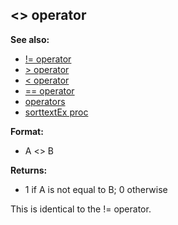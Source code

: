 ## \<\> operator
**See also:**
*   [!= operator](/operator/!=)
*   [\> operator](/operator/%3e)
*   [\< operator](/operator/%3c)
*   [== operator](/operator/==)
*   [operators](/operator)
*   [sorttextEx proc](/proc/sorttextEx)
<!-- -->
**Format:**
*   A \<\> B
<!-- -->
**Returns:**
*   1 if A is not equal to B; 0 otherwise


This is identical to the != operator.